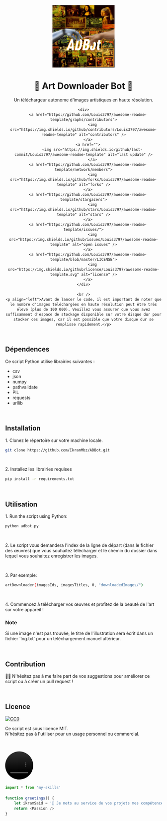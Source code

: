 <div align="center">
	<img src="https://raw.githubusercontent.com/IkramMbz/IkramMbz/main/assets/img/ADBot.webp" width="200" height="auto" />
	<h1>🤖 Art Downloader Bot 🎨</h1>
	<p>Un téléchargeur autonome d'images artistiques en haute résolution.</p>

	<div>
		<a href="https://github.com/Louis3797/awesome-readme-template/graphs/contributors">
			<img src="https://img.shields.io/github/contributors/Louis3797/awesome-readme-template" alt="contributors" />
		</a>
		<a href="">
			<img src="https://img.shields.io/github/last-commit/Louis3797/awesome-readme-template" alt="last update" />
    		</a>
		<a href="https://github.com/Louis3797/awesome-readme-template/network/members">
			<img src="https://img.shields.io/github/forks/Louis3797/awesome-readme-template" alt="forks" />
		</a>
		<a href="https://github.com/Louis3797/awesome-readme-template/stargazers">
			<img src="https://img.shields.io/github/stars/Louis3797/awesome-readme-template" alt="stars" />
		</a>
		<a href="https://github.com/Louis3797/awesome-readme-template/issues/">
			<img src="https://img.shields.io/github/issues/Louis3797/awesome-readme-template" alt="open issues" />
		</a>
		<a href="https://github.com/Louis3797/awesome-readme-template/blob/master/LICENSE">
			<img src="https://img.shields.io/github/license/Louis3797/awesome-readme-template.svg" alt="license" />
		</a>
	</div>

	<br />
	<p align="left">Avant de lancer le code, il est important de noter que le nombre d'images téléchargées en haute résolution peut être très élevé (plus de 100 000). Veuillez vous assurer que vous avez suffisamment d'espace de stockage disponible sur votre disque dur pour stocker ces images, car il est possible que votre disque dur se remplisse rapidement.</p>
</div>

<br />
<div>
  <h2>Dépendences</h2>
  <p>Ce script Python utilise librairies suivantes :</p>
  <ul>
    <li>csv</li>
    <li>json</li>
    <li>numpy</li>
    <li>pathvalidate</li>
    <li>PIL</li>
    <li>requests</li>
    <li>urllib</li>
  </ul>
</div>
<br />
<div>
  <h2>Installation</h2>
  <p>1. Clonez le répertoire sur votre machine locale.</p>
 
  ```bash
  git clone https://github.com/IkramMbz/ADBot.git
  ```
  
  <br />
  <p>2. Installez les librairies requises</p>
  
  ```bash
  pip install -r requirements.txt
  ```
  
</div>
<br />
<div>
  <h2>Utilisation</h2>
  <p>1. Run the script using Python: </p>
  
  ```bash
  python adbot.py
  ```
  
  <br />
  <p>2. Le script vous demandera l'index de la ligne de départ (dans le fichier des œuvres) que vous souhaitez télécharger et le chemin du dossier dans lequel vous souhaitez enregistrer les images.</p>
  
  <br />
  <p>3. Par exemple: </p>
  
  ```bash
  artDownloader(imagesIds, imagesTitles, 0, "downloadedImages/")
  ```
  
  <br />
  <p>4. Commencez à télécharger vos œuvres et profitez de la beauté de l'art sur votre appareil !</p>
  
  <h3>Note</h3>
  <p>Si une image n'est pas trouvée, le titre de l'illustration sera écrit dans un fichier 'log.txt' pour un téléchargement manuel ultérieur.</p>
</div>

<br />
<div>
  <h2>Contribution</h2>
  <p>🎨🚀 N'hésitez pas à me faire part de vos suggestions pour améliorer ce script ou à créer un pull request !</p>
</div>
<br />
<div>
  <h2>Licence</h2>
  
  [![CC0](https://licensebuttons.net/p/zero/1.0/88x31.png)](https://creativecommons.org/publicdomain/zero/1.0/)
  
  <p>Ce script est sous licence MIT.<br> N'hésitez pas à l'utiliser pour un usage personnel ou commercial.</p>
</div>

<div class="ikram">
<br />
<br />
<a href="https://github.com/Louis3797/awesome-readme-template/graphs/contributors">
	<video width="90px" height="90px" src="https://mbechezi.website/wp-content/uploads/2023/01/Train-De-Vies-Emoji-Ikram.mp4" autoplay="" loop="" muted="muted" playsinline="" controlslist="nodownload" style="border-radius:50%"></video>
</a>
<br />

```javascript
import * from 'my-skills'

function greetings() {
	let ikramSaid = '👋 Je mets au service de vos projets mes compétences de développeur invétéré mais par-dessus tout :';
  	return <Passion />
}
```
</div>
